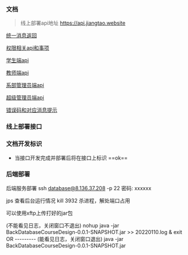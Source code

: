 ### 文档
> 线上部署api地址
> https://api.jiangtao.website

[统一消息返回](./统一消息返回.md)



[权限相关api和事项](./权限相关api.md)

[学生端api](./学生端api.md)

[教师端api](./教师端api.md)

[系部管理员端api](./系部管理员端api.md)

[超级管理员端api](./超级管理员端api.md)



[错误码和对应消息提示](./错误码和对应消息提示.md)



### 线上部署接口



### 文档开发标识

- 当接口开发完成并部署后将在接口上标识   ==ok==

### 后端部署

后端服务部署
ssh database@8.136.37.208 -p 22
密码: xxxxxx

jps 查看后台运行情况
kill 3932 杀进程，解处端口占用

可以使用xftp上传打好的jar包

(不能看见日志，关闭窗口不退出)
nohup java -jar BackDatabaseCourseDesign-0.0.1-SNAPSHOT.jar >> 20220110.log &
exit
OR ---------
(能看见日志，关闭窗口退出)
java -jar BackDatabaseCourseDesign-0.0.1-SNAPSHOT.jar